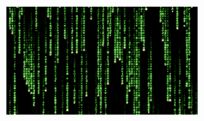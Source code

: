 [![Matrix screenshot](/screenshot.png?raw=true "Matrix's default appearance.")](https://solanarchitect.github.io/)

